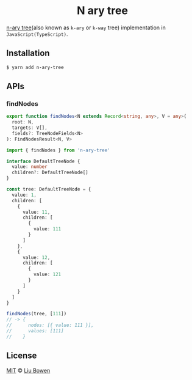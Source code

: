 <h1 align="center">N ary tree</h1>

[n-ary tree](https://en.wikipedia.org/wiki/M-ary_tree)(also known as `k-ary` or `k-way` tree) implementation in `JavaScript(TypeScript)`.

## Installation

```bash
$ yarn add n-ary-tree
```

## APIs

### findNodes

```ts
export function findNodes<N extends Record<string, any>, V = any>(
  root: N,
  targets: V[],
  fields?: TreeNodeFields<N>
): FindNodesResult<N, V>
```

```ts
import { findNodes } from 'n-ary-tree'

interface DefaultTreeNode {
  value: number
  children?: DefaultTreeNode[]
}

const tree: DefaultTreeNode = {
  value: 1,
  children: [
    {
      value: 11,
      children: [
        {
          value: 111
        }
      ]
    },
    {
      value: 12,
      children: [
        {
          value: 121
        }
      ]
    }
  ]
}

findNodes(tree, [111])
// -> {
//      nodes: [{ value: 111 }],
//      values: [111]
//    }
```

## License

[MIT](./LICENSE) © [Liu Bowen](https://github.com/lbwa)
